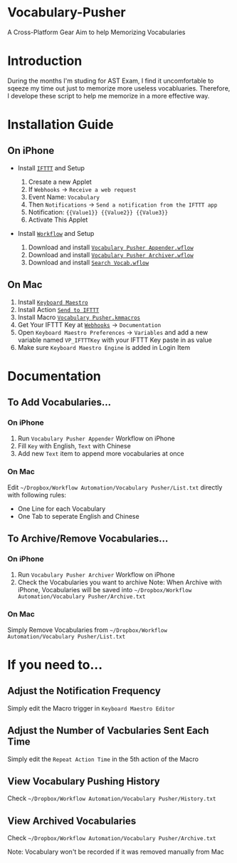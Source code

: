 # Vocabulary-Pusher
A Cross-Platform Gear Aim to help Memorizing Vocabularies

# Introduction
During the months I'm studing for AST Exam, I find it uncomfortable to sqeeze my time out just to memorize more useless vocabluaries. Therefore, I develope these script to help me memorize in a more effective way.

# Installation Guide
## On iPhone
* Install [`IFTTT`](https://itunes.apple.com/app/id660944635) and Setup
	1. Cresate a new Applet
	2. If `Webhooks` -> `Receive a web request`
	3. Event Name: `Vocabulary`
	4. Then `Notifications` -> `Send a notification from the IFTTT app`
	5. Notification: `{{Value1}} {{Value2}} {{Value3}}`
	6. Activate This Applet

* Install [`Workflow`](https://itunes.apple.com/app/id915249334) and Setup
	1. Download and install [`Vocabulary Pusher Appender.wflow`]()
	2. Download and install [`Vocabulary Pusher Archiver.wflow`]()
	3. Download and install [`Search Vocab.wflow`]()

## On Mac
1. Install [`Keyboard Maestro`](https://www.keyboardmaestro.com/main)
2. Install Action [`Send to IFTTT`](https://www.keyboardmaestro.com/main/third-party-actions#SendToIFTTT)
3. Install Macro [`Vocabulary Pusher.kmmacros`]()
4. Get Your IFTTT Key at [`Webhooks`](https://ifttt.com/maker_webhooks) -> `Documentation`
4. Open `Keyboard Maestro Preferences` -> `Variables` and add a new variable named `VP_IFTTTKey` with your IFTTT Key paste in as value
4. Make sure `Keyboard Maestro Engine` is added in Login Item

# Documentation
## To Add Vocabularies...
### On iPhone
1. Run `Vocabulary Pusher Appender` Workflow on iPhone
2. Fill `Key` with English, `Text` with Chinese
3. Add new `Text` item to append more vocabularies at once

### On Mac
Edit `~/Dropbox/Workflow Automation/Vocabulary Pusher/List.txt` directly with following rules:

* One Line for each Vocabulary
* One Tab to seperate English and Chinese

## To Archive/Remove Vocabularies...
### On iPhone
1. Run `Vocabulary Pusher Archiver` Workflow on iPhone
2. Check the Vocabularies you want to archive
Note: When Archive with iPhone, Vocabularies will be saved into `~/Dropbox/Workflow Automation/Vocabulary Pusher/Archive.txt`

### On Mac
Simply Remove Vocabularies from `~/Dropbox/Workflow Automation/Vocabulary Pusher/List.txt`

# If you need to...
## Adjust the Notification Frequency
Simply edit the Macro trigger in `Keyboard Maestro Editor`

## Adjust the Number of Vacbularies Sent Each Time
Simply edit the `Repeat Action Time` in the 5th action of the Macro

## View Vocabulary Pushing History
Check `~/Dropbox/Workflow Automation/Vocabulary Pusher/History.txt`

## View Archived Vocabularies
Check `~/Dropbox/Workflow Automation/Vocabulary Pusher/Archive.txt`

Note: Vocabulary won't be recorded if it was removed manually from Mac
